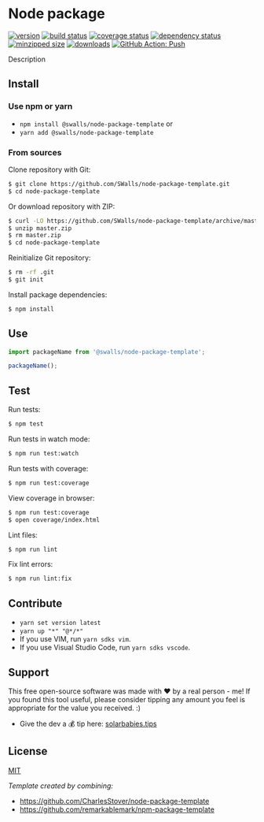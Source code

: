 # Node package

[![version](https://img.shields.io/npm/v/@swalls/node-package-template.svg)](https://www.npmjs.com/package/@swalls/node-package-template)
[![build status](https://app.travis-ci.com/SWalls/node-package-template.svg?branch=main)](https://app.travis-ci.com/SWalls/node-package-template)
[![coverage status](https://coveralls.io/repos/github/SWalls/node-package-template/badge.svg?branch=master)](https://coveralls.io/github/SWalls/node-package-template?branch=master)
[![dependency status](https://flat.badgen.net/dependabot/SWalls/node-package-template?icon=dependabot)](https://flat.badgen.net/dependabot/SWalls/node-package-template?icon=dependabot)
[![minzipped size](https://img.shields.io/bundlephobia/minzip/@swalls/node-package-template.svg)](https://www.npmjs.com/package/@swalls/node-package-template)
[![downloads](https://img.shields.io/npm/dt/@swalls/node-package-template.svg)](https://www.npmjs.com/package/@swalls/node-package-template)
[![GitHub Action: Push](https://github.com/SWalls/node-package-template/actions/workflows/push.yml/badge.svg)](https://github.com/SWalls/node-package-template/actions/workflows/push.yml)

Description 

## Install

### Use npm or yarn

- `npm install @swalls/node-package-template` or
- `yarn add @swalls/node-package-template`

### From sources

Clone repository with Git:

```sh
$ git clone https://github.com/SWalls/node-package-template.git
$ cd node-package-template
```

Or download repository with ZIP:

```sh
$ curl -LO https://github.com/SWalls/node-package-template/archive/master.zip
$ unzip master.zip
$ rm master.zip
$ cd node-package-template
```

Reinitialize Git repository:

```sh
$ rm -rf .git
$ git init
```

Install package dependencies:

```sh
$ npm install
```

## Use

```typescript
import packageName from '@swalls/node-package-template';

packageName();
```


## Test

Run tests:

```sh
$ npm test
```

Run tests in watch mode:

```sh
$ npm run test:watch
```

Run tests with coverage:

```sh
$ npm run test:coverage
```

View coverage in browser:

```sh
$ npm run test:coverage
$ open coverage/index.html
```

Lint files:

```sh
$ npm run lint
```

Fix lint errors:

```sh
$ npm run lint:fix
```

## Contribute

- `yarn set version latest`
- `yarn up "*" "@*/*"`
- If you use VIM, run `yarn sdks vim`.
- If you use Visual Studio Code, run `yarn sdks vscode`.

## Support

This free open-source software was made with :heart: by a real person - me! If you found this tool useful, please consider tipping any amount you feel is appropriate for the value you received. :)

- Give the dev a :moneybag: tip here: [solarbabies.tips](https://solarbabies.tips)

## License

[MIT](https://github.com/SWalls/node-package-template/blob/master/LICENSE)

*Template created by combining:*

- https://github.com/CharlesStover/node-package-template
- https://github.com/remarkablemark/npm-package-template